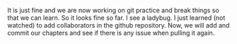 It is just fine and we are now working on git practice and break things so that we can learn.
So it looks fine so far. I see a ladybug. I just learned (not watched) to add collaborators in the github repository.
Now, we will add and commit our chapters and see if there is any issue when pulling it again.
